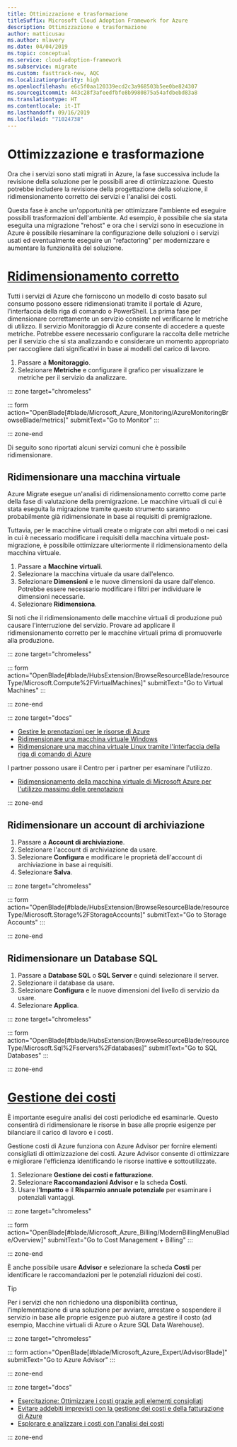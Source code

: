 ```yaml
---
title: Ottimizzazione e trasformazione
titleSuffix: Microsoft Cloud Adoption Framework for Azure
description: Ottimizzazione e trasformazione
author: matticusau
ms.author: mlavery
ms.date: 04/04/2019
ms.topic: conceptual
ms.service: cloud-adoption-framework
ms.subservice: migrate
ms.custom: fasttrack-new, AQC
ms.localizationpriority: high
ms.openlocfilehash: e6c5f0aa120339ecd2c3a968503b5ee0be824307
ms.sourcegitcommit: 443c28f3afeedfbfe8b9980875a54afdbebd83a8
ms.translationtype: HT
ms.contentlocale: it-IT
ms.lasthandoff: 09/16/2019
ms.locfileid: "71024738"
---
```

# <a name="optimize-and-transform"></a>Ottimizzazione e trasformazione

Ora che i servizi sono stati migrati in Azure, la fase successiva include la revisione della soluzione per le possibili aree di ottimizzazione. Questo potrebbe includere la revisione della progettazione della soluzione, il ridimensionamento corretto dei servizi e l'analisi dei costi.

Questa fase è anche un'opportunità per ottimizzare l'ambiente ed eseguire possibili trasformazioni dell'ambiente. Ad esempio, è possibile che sia stata eseguita una migrazione "rehost" e ora che i servizi sono in esecuzione in Azure è possibile riesaminare la configurazione delle soluzioni o i servizi usati ed eventualmente eseguire un "refactoring" per modernizzare e aumentare la funzionalità del soluzione.

# <a name="right-size-assetstaboptimize"></a>[Ridimensionamento corretto](#tab/optimize)

Tutti i servizi di Azure che forniscono un modello di costo basato sul consumo possono essere ridimensionati tramite il portale di Azure, l'interfaccia della riga di comando o PowerShell. La prima fase per dimensionare correttamente un servizio consiste nel verificarne le metriche di utilizzo. Il servizio Monitoraggio di Azure consente di accedere a queste metriche. Potrebbe essere necessario configurare la raccolta delle metriche per il servizio che si sta analizzando e considerare un momento appropriato per raccogliere dati significativi in base ai modelli del carico di lavoro.

1. Passare a **Monitoraggio**.
1. Selezionare **Metriche** e configurare il grafico per visualizzare le metriche per il servizio da analizzare.

::: zone target="chromeless"

::: form action="OpenBlade[#blade/Microsoft_Azure_Monitoring/AzureMonitoringBrowseBlade/metrics]" submitText="Go to Monitor" :::

::: zone-end

Di seguito sono riportati alcuni servizi comuni che è possibile ridimensionare.

## <a name="resize-a-virtual-machine"></a>Ridimensionare una macchina virtuale

Azure Migrate esegue un'analisi di ridimensionamento corretto come parte della fase di valutazione della premigrazione. Le macchine virtuali di cui è stata eseguita la migrazione tramite questo strumento saranno probabilmente già ridimensionate in base ai requisiti di premigrazione.

Tuttavia, per le macchine virtuali create o migrate con altri metodi o nei casi in cui è necessario modificare i requisiti della macchina virtuale post-migrazione, è possibile ottimizzare ulteriormente il ridimensionamento della macchina virtuale.

1. Passare a **Macchine virtuali**.
1. Selezionare la macchina virtuale da usare dall'elenco.
1. Selezionare **Dimensioni** e le nuove dimensioni da usare dall'elenco. Potrebbe essere necessario modificare i filtri per individuare le dimensioni necessarie.
1. Selezionare **Ridimensiona**.

Si noti che il ridimensionamento delle macchine virtuali di produzione può causare l'interruzione del servizio. Provare ad applicare il ridimensionamento corretto per le macchine virtuali prima di promuoverle alla produzione.


::: zone target="chromeless"

::: form action="OpenBlade[#blade/HubsExtension/BrowseResourceBlade/resourceType/Microsoft.Compute%2FVirtualMachines]" submitText="Go to Virtual Machines" :::

::: zone-end

::: zone target="docs"

- [Gestire le prenotazioni per le risorse di Azure](https://docs.microsoft.com/azure/billing/billing-manage-reserved-vm-instance)
- [Ridimensionare una macchina virtuale Windows](https://docs.microsoft.com/azure/virtual-machines/windows/resize-vm)
- [Ridimensionare una macchina virtuale Linux tramite l'interfaccia della riga di comando di Azure](https://docs.microsoft.com/azure/virtual-machines/linux/change-vm-size)

I partner possono usare il Centro per i partner per esaminare l'utilizzo.

- [Ridimensionamento della macchina virtuale di Microsoft Azure per l'utilizzo massimo delle prenotazioni](https://docs.microsoft.com/partner-center/azure-usage)

::: zone-end

## <a name="resize-a-storage-account"></a>Ridimensionare un account di archiviazione

1. Passare a **Account di archiviazione**.
1. Selezionare l'account di archiviazione da usare.
1. Selezionare **Configura** e modificare le proprietà dell'account di archiviazione in base ai requisiti.
1. Selezionare **Salva**.

::: zone target="chromeless"

::: form action="OpenBlade[#blade/HubsExtension/BrowseResourceBlade/resourceType/Microsoft.Storage%2FStorageAccounts]" submitText="Go to Storage Accounts" :::

::: zone-end

## <a name="resize-a-sql-database"></a>Ridimensionare un Database SQL

1. Passare a **Database SQL** o **SQL Server** e quindi selezionare il server.
1. Selezionare il database da usare.
1. Selezionare **Configura** e le nuove dimensioni del livello di servizio da usare.
1. Selezionare **Applica**.

::: zone target="chromeless"

::: form action="OpenBlade[#blade/HubsExtension/BrowseResourceBlade/resourceType/Microsoft.Sql%2Fservers%2Fdatabases]" submitText="Go to SQL Databases" :::

::: zone-end

# <a name="cost-managementtabmanagecost"></a>[Gestione dei costi](#tab/ManageCost)

È importante eseguire analisi dei costi periodiche ed esaminarle. Questo consentirà di ridimensionare le risorse in base alle proprie esigenze per bilanciare il carico di lavoro e i costi.

Gestione costi di Azure funziona con Azure Advisor per fornire elementi consigliati di ottimizzazione dei costi. Azure Advisor consente di ottimizzare e migliorare l'efficienza identificando le risorse inattive e sottoutilizzate.

1. Selezionare **Gestione dei costi e fatturazione**.
1. Selezionare **Raccomandazioni Advisor** e la scheda **Costi**.
1. Usare l'**Impatto** e il **Risparmio annuale potenziale** per esaminare i potenziali vantaggi.

::: zone target="chromeless"

::: form action="OpenBlade[#blade/Microsoft_Azure_Billing/ModernBillingMenuBlade/Overview]" submitText="Go to Cost Management + Billing" :::

::: zone-end

È anche possibile usare **Advisor** e selezionare la scheda **Costi** per identificare le raccomandazioni per le potenziali riduzioni dei costi.

> [!TIP]
> Per i servizi che non richiedono una disponibilità continua, l'implementazione di una soluzione per avviare, arrestare o sospendere il servizio in base alle proprie esigenze può aiutare a gestire il costo (ad esempio, Macchine virtuali di Azure o Azure SQL Data Warehouse).
>

::: zone target="chromeless"

::: form action="OpenBlade[#blade/Microsoft_Azure_Expert/AdvisorBlade]" submitText="Go to Azure Advisor" :::

::: zone-end

::: zone target="docs"

- [Esercitazione: Ottimizzare i costi grazie agli elementi consigliati](https://docs.microsoft.com/azure/cost-management/tutorial-acm-opt-recommendations)
- [Evitare addebiti imprevisti con la gestione dei costi e della fatturazione di Azure](https://docs.microsoft.com/azure/billing/billing-getting-started)
- [Esplorare e analizzare i costi con l'analisi dei costi](https://docs.microsoft.com/azure/cost-management/quick-acm-cost-analysis)

::: zone-end
